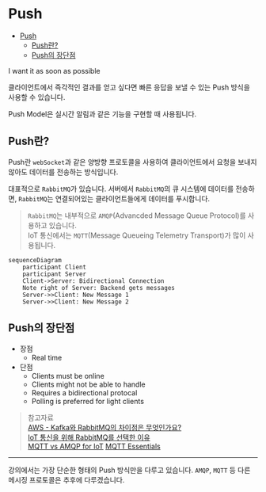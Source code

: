 # Push

- [Push](#push)
  - [Push란?](#push란)
  - [Push의 장단점](#push의-장단점)

I want it as soon as possible

클라이언트에서 즉각적인 결과를 얻고 싶다면 빠른 응답을 보낼 수 있는 Push 방식을 사용할 수 있습니다.

Push Model은 실시간 알림과 같은 기능을 구현할 때 사용됩니다.

## Push란?

Push란 `webSocket`과 같은 양방향 프로토콜을 사용하여 클라이언트에서 요청을 보내지 않아도 데이터를 전송하는 방식입니다.

대표적으로 `RabbitMQ`가 있습니다. 서버에서 `RabbitMQ`의 큐 시스템에 데이터를 전송하면, `RabbitMQ`는 연결되어있는 클라이언트들에게 데이터를 푸시합니다.

> `RabbitMQ`는 내부적으로 `AMQP`(Advancded Message Queue Protocol)를 사용하고 있습니다.  
> IoT 통신에서는 `MQTT`(Message Queueing Telemetry Transport)가 많이 사용됩니다.

```mermaid
sequenceDiagram
    participant Client
    participant Server
    Client->Server: Bidirectional Connection
    Note right of Server: Backend gets messages
    Server->>Client: New Message 1
    Server->>Client: New Message 2
```

## Push의 장단점

* 장점
  * Real time
* 단점
  * Clients must be online
  * Clients might not be able to handle
  * Requires a bidirectional protocal
  * Polling is preferred for light clients

> 참고자료  
> [AWS - Kafka와 RabbitMQ의 차이점은 무엇인가요?](https://aws.amazon.com/ko/compare/the-difference-between-rabbitmq-and-kafka/)  
> [IoT 통신을 위해 RabbitMQ를 선택한 이유](https://mahns.oopy.io/dev/1)  
> [MQTT vs AMQP for IoT](https://www.hivemq.com/article/mqtt-vs-amqp-for-iot/)
> [MQTT Essentials](https://www.youtube.com/playlist?list=PLRkdoPznE1EMXLW6XoYLGd4uUaB6wB0wd)

<hr>

강의에서는 가장 단순한 형태의 Push 방식만을 다루고 있습니다. `AMQP`, `MQTT` 등 다른 메시징 프로토콜은 추후에 다루겠습니다.